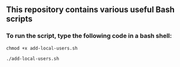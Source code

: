 ## This repository contains various useful Bash scripts

### To run the script, type the following code in a bash shell:
```
chmod +x add-local-users.sh
```
```
./add-local-users.sh
```